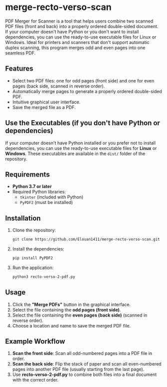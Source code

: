 # merge-recto-verso-scan

PDF Merger for Scanner is a tool that helps users combine two scanned PDF files (front and back) into a properly ordered double-sided document. If your computer doesn't have Python or you don't want to install dependencies, you can use the ready-to-use executable files for Linux or Windows. Ideal for printers and scanners that don't support automatic duplex scanning, this program merges odd and even pages into one seamless PDF.

## Features

- Select two PDF files: one for odd pages (front side) and one for even pages (back side, scanned in reverse order).
- Automatically merge pages to generate a properly ordered double-sided PDF.
- Intuitive graphical user interface.
- Save the merged file as a PDF.

## Use the Executables (if you don't have Python or dependencies)

If your computer doesn't have Python installed or you prefer not to install dependencies, you can use the ready-to-use executable files for **Linux** or **Windows**.
These executables are available in the `dist/` folder of the repository.

## Requirements

- **Python 3.7 or later**
- Required Python libraries:
  - `tkinter` (included with Python)
  - `PyPDF2` (must be installed)

## Installation

1. Clone the repository:

   ```bash
   git clone https://github.com/Elouan1411/merge-recto-verso-scan.git
   ```

2. Install the dependencies:

   ```bash
   pip install PyPDF2
   ```

3. Run the application:
   ```bash
   python3 recto-verso-2-pdf.py
   ```

## Usage

1. Click the **"Merge PDFs"** button in the graphical interface.
2. Select the file containing the **odd pages (front side)**.
3. Select the file containing the **even pages (back side)** (scanned in reverse order).
4. Choose a location and name to save the merged PDF file.

## Example Workflow

1. **Scan the front side**: Scan all odd-numbered pages into a PDF file in order.
2. **Scan the back side**: Flip the stack of paper and scan all even-numbered pages into another PDF file (usually starting from the last page).
3. Use **recto-verso-2-pdf.py** to combine both files into a final document with the correct order.
